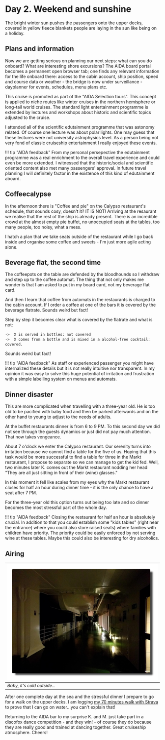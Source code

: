 <!--
.. title: Love Boat - The Real Story. Das Boot
.. slug: norge02
.. date: 2019-03-13 21:32:32 UTC+01:00
.. tags: norway,cruise
.. category: outandabout
.. link: 
.. description: 
.. type: text
-->

# Day 2. Weekend and sunshine

The bright winter sun pushes the passengers onto the upper decks, covered in yellow fleece blankets people are laying in the sun like being on a holiday.

## Plans and information

Now we are getting serious on planning our next steps: what can you do onboard? What are interesting shore excursions? The AIDA board portal becomes a permanent open browser tab; one finds any relevant information for the life onboard there: access to the cabin account, ship position, speed and course data or weather - the bridge is now under surveillance - dayplanner for events, schedules, menu plans etc.

This cruise is promoted as part of the "AIDA Selection tours". This concept is applied to niche routes like winter cruises in the northern hemisphere or long-tail world cruises. The standard light entertainment programme is extended by lectures and workshops about historic and scientific topics adjusted to the cruise.

I attended all of the scientific edutainment programme that was astonomy related. Of course one lecture was about polar lights. One may guess that these lectures were not university astrophysics level. As a person being not very fond of classic cruiseship entertainment I really enjoyed these events.

!!! tip "AIDA feedback"
    From my personal persepective the edutainment programme was a real enrichment to the overall travel experience and could even be more extended. I witnessed that the historic/social and scientific oriented content also met many passengers' approval. In future travel planning I will definitely factor in the existence of this kind of edutainment aboard.

## Coffeecalypse

In the afternoon there is "Coffee and pie" on the Calypso restaurant's schedule, that sounds cosy, doesn't it? IT IS NOT!
Arriving at the resaurant we realise that the rest of the ship is already present. There is an incredible crowd at the almost empty pie buffet, no unoccupied seats at the tables, too many people, too noisy, what a mess.

I hatch a plan that we take seats outside of the restaurant while I go back inside and organise some coffee and sweets - I'm just more agile acting alone. 

## Beverage flat, the second time

The coffeepots on the table are defended by the bloodhounds so I withdraw and step up to the coffee automat. The thing that not only makes me wonder is that I am asked to put in my board card, not my beverage flat card.

And then I learn that coffee from automats in the restaurants is charged to the cabin account. If I order a coffee at one of the bars it is covered by the beverage flatrate. Sounds weird but fact!

Step by step it becomes clear what is covered by the flatrate and what is not:

    ->  X is served in bottles: not covered
    ->  X comes from a bottle and is mixed in a alcohol-free cocktail: covered.

Sounds weird but fact!

!!! tip "AIDA feedback"
    As staff or experienced passenger you might have internalized these details but it is not really intuitive nor transparent. In my opinion it was easy to solve this huge potential of irritation and frustration with a simple labelling system on menus and automats.

## Dinner disaster

This are more complicated when travelling with a three-year old. He is too old to be pacified with baby food and then be parked afterwards and on the other hand to young to adjust to the needs of adults.

At the buffet restaurants dinner is from 6 to 9 PM. To this second day we did not see through the guests dynamics or just did not pay much attention. That now takes vengeance.

About 7 o'clock we enter the Calypso restaurant. Our serenity turns into irritation because we cannot find a table for the five of us. Hoping that this task would be more successful to find a table for three in the Markt restaurant, I propose to separate so we can manage to get the kid fed.
Well, two minutes later K. comes out the Markt restaurant nodding her head "They are all just sitting in front of their (wine) glasses."

In this moment it fell like scales from my eyes why the Markt restaurant closes for half an hour during dinner time - it is the only chance to have a seat after 7 PM.

For the three-year old this option turns out being too late and so dinner becomes the most stressful part of the whole day.


!!! tip "AIDA feedback"
    Closing the restaurant for half an hour is absolutely crucial. In addition to that you could establish some "kids tables" (right near the entrance) where you could also store raised seats) where families with children have priority. The priority could be easily enforced by not serving wine at these tables. Maybe this could also be interesting for dry alcoholics.

## Airing

| ![](../../../images/norge2019/07.png) |
| --- |
| *Baby, it's cold outside...* |

After one complete day at the sea and the stressful dinner I prepare to go for a walk on the upper decks. I am logging [my 70 minutes walk with Strava](https://www.strava.com/activities/2157905090) to prove that I can go on water...you can't explain that!

Returning to the AIDA bar to my surprise K. and M. just take part in a discofox dance competition - and they win! - of course they do because they are really good and trained at dancing together.
Great cruiseship atmosphere. Cheers!
